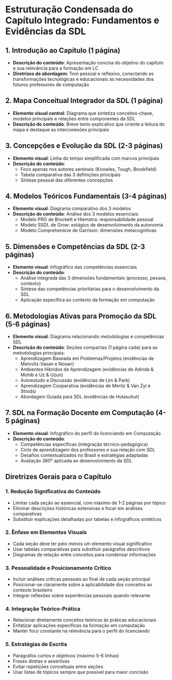 # Estruturação Condensada do Capítulo Integrado: Fundamentos e Evidências da SDL

## 1. Introdução ao Capítulo (1 página)

- **Descrição do conteúdo**: Apresentação concisa do objetivo do capítulo e sua relevância para a formação em LC
- **Diretrizes de abordagem**: Tom pessoal e reflexivo, conectando as transformações tecnológicas e educacionais às necessidades dos futuros professores de computação

## 2. Mapa Conceitual Integrador da SDL (1 página)

- **Elemento visual central**: Diagrama que sintetiza conceitos-chave, modelos principais e relações entre componentes da SDL
- **Descrição do conteúdo**: Breve texto explicativo que oriente a leitura do mapa e destaque as interconexões principais

## 3. Concepções e Evolução da SDL (2-3 páginas)

- **Elemento visual**: Linha do tempo simplificada com marcos principais
- **Descrição do conteúdo**:
  - Foco apenas nos autores seminais (Knowles, Tough, Brookfield)
  - Tabela comparativa das 3 definições principais
  - Síntese pessoal das diferentes concepções

## 4. Modelos Teóricos Fundamentais (3-4 páginas)

- **Elemento visual**: Diagrama comparativo dos 3 modelos
- **Descrição do conteúdo**: Análise dos 3 modelos essenciais:
  - Modelo PRO de Brockett e Hiemstra: responsabilidade pessoal
  - Modelo SSDL de Grow: estágios de desenvolvimento da autonomia
  - Modelo Comprehensive de Garrison: dimensões metacognitivas

## 5. Dimensões e Competências da SDL (2-3 páginas)

- **Elemento visual**: Infográfico das competências essenciais
- **Descrição do conteúdo**:
  - Análise integrada das 3 dimensões fundamentais (processo, pessoa, contexto)
  - Síntese das competências prioritárias para o desenvolvimento da SDL
  - Aplicação específica ao contexto da formação em computação

## 6. Metodologias Ativas para Promoção da SDL (5-6 páginas)

- **Elemento visual**: Diagrama relacionando metodologias e competências SDL
- **Descrição do conteúdo**: Seções compactas (1 página cada) para as metodologias principais:
  - Aprendizagem Baseada em Problemas/Projetos (evidências de Melovitz-Vasan e Nosair)
  - Ambientes Híbridos de Aprendizagem (evidências de Adinda & Mohib e Uz & Uzun)
  - Autoestudo e Discussão (evidências de Lim & Park)
  - Aprendizagem Cooperativa (evidências de Mentz & Van Zyl e Strods)
  - Abordagem Guiada para SDL (evidências de Hutasuhut)

## 7. SDL na Formação Docente em Computação (4-5 páginas)

- **Elemento visual**: Infográfico do perfil do licenciando em Computação
- **Descrição do conteúdo**:
  - Competências específicas (integração técnico-pedagógica)
  - Ciclo de aprendizagem dos professores e sua relação com SDL
  - Desafios contextualizados no Brasil e estratégias adaptadas
  - Avaliação 360° aplicada ao desenvolvimento da SDL

## Diretrizes Gerais para o Capítulo

### 1. Redução Significativa do Conteúdo

- Limitar cada seção ao essencial, com máximo de 1-2 páginas por tópico
- Eliminar descrições históricas extensivas e focar em análises comparativas
- Substituir explicações detalhadas por tabelas e infográficos sintéticos

### 2. Ênfase em Elementos Visuais

- Cada seção deve ter pelo menos um elemento visual significativo
- Usar tabelas comparativas para substituir parágrafos descritivos
- Diagramas de relação entre conceitos para condensar informações

### 3. Pessoalidade e Posicionamento Crítico

- Incluir análises críticas pessoais ao final de cada seção principal
- Posicionar-se claramente sobre a aplicabilidade dos conceitos ao contexto brasileiro
- Integrar reflexões sobre experiências pessoais quando relevante

### 4. Integração Teórico-Prática

- Relacionar diretamente conceitos teóricos às práticas educacionais
- Enfatizar aplicações específicas na formação em computação
- Manter foco constante na relevância para o perfil do licenciando

### 5. Estratégias de Escrita

- Parágrafos curtos e objetivos (máximo 5-6 linhas)
- Frases diretas e assertivas
- Evitar repetições conceituais entre seções
- Usar listas de tópicos sempre que possível para maior concisão
